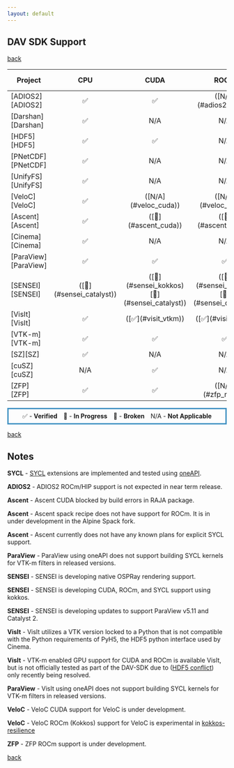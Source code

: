 ```yaml
---
layout: default
---
```


## DAV SDK Support

[back](./)

<table class="status_table">
  <thead>
    <tr>
      <th>Project</th>
      <th style="text-align: center">CPU</th>
      <th style="text-align: center">CUDA</th>
      <th style="text-align: center">ROCm</th>
      <th style="text-align: center" markdown="span">([SYCL](#oneapi_sycl))</th>
    </tr>
  </thead>
  <tbody>
    <tr>
      <td markdown="span">
        [ADIOS2][ADIOS2]
      </td>
      <td class="verified" style="text-align: center">✅</td><!-- CPU -->
      <td class="verified" style="text-align: center">✅</td><!-- CUDA -->
      <td class="na" style="text-align: center" markdown="span">([N/A](#adios2_rocm))</td><!-- ROCm -->
      <td class="na" style="text-align: center">N/A</td><!-- SYCL -->
    </tr>
    <tr>
      <td markdown="span">
        [Darshan][Darshan]
      </td>
      <td class="verified" style="text-align: center">✅</td><!-- CPU -->
      <td class="na" style="text-align: center">N/A</td><!-- CUDA -->
      <td class="na" style="text-align: center">N/A</td><!-- ROCm -->
      <td class="na" style="text-align: center">N/A</td><!-- SYCL -->
    </tr>
    <tr>
      <td markdown="span">
        [HDF5][HDF5]
      </td>
      <td class="verified" style="text-align: center">✅</td><!-- CPU -->
      <td class="verified" style="text-align: center">✅</td><!-- CUDA -->
      <td class="na" style="text-align: center">N/A</td><!-- ROCm -->
      <td class="na" style="text-align: center">N/A</td><!-- SYCL -->
    </tr>
    <tr>
      <td markdown="span">
        [PNetCDF][PNetCDF]
      </td>
      <td class="verified" style="text-align: center">✅</td><!-- CPU -->
      <td class="na" style="text-align: center">N/A</td><!-- CUDA -->
      <td class="na" style="text-align: center">N/A</td><!-- ROCm -->
      <td class="na" style="text-align: center">N/A</td><!-- SYCL -->
    </tr>
    <tr>
      <td markdown="span">
        [UnifyFS][UnifyFS]
      </td>
      <td class="verified" style="text-align: center">✅</td><!-- CPU -->
      <td class="na" style="text-align: center">N/A</td><!-- CUDA -->
      <td class="na" style="text-align: center">N/A</td><!-- ROCm -->
      <td class="na" style="text-align: center">N/A</td><!-- SYCL -->
    </tr>
    <tr>
      <td markdown="span">
        [VeloC][VeloC]
      </td>
      <td class="verified" style="text-align: center">✅</td><!-- CPU -->
      <td class="na" style="text-align: center" markdown="span">([N/A](#veloc_cuda))</td><!-- CUDA -->
      <td class="na" style="text-align: center" markdown="span">([N/A](#veloc_rocm))</td><!-- ROCm -->
      <td class="na" style="text-align: center">N/A</td><!-- SYCL -->
    </tr>
    <tr>
      <td markdown="span">
        [Ascent][Ascent]
      </td>
      <td class="verified" style="text-align: center">✅</td><!-- CPU -->
      <td class="failing" style="text-align: center" markdown="span">([🚫](#ascent_cuda))</td><!-- CUDA -->
      <td class="in_progress" style="text-align: center" markdown="span">([🔎](#ascent_rocm))</td><!-- ROCm -->
      <td class="na" style="text-align: center" markdown="span">([N/A](#ascent_sycl))</td><!-- SYCL -->
    </tr>
    <tr>
      <td markdown="span">
        [Cinema][Cinema]
      </td>
      <td class="verified" style="text-align: center">✅</td><!-- CPU -->
      <td class="na" style="text-align: center">N/A</td><!-- CUDA -->
      <td class="na" style="text-align: center">N/A</td><!-- ROCm -->
      <td class="na" style="text-align: center">N/A</td><!-- SYCL -->
    </tr>
    <tr>
      <td markdown="span">
        [ParaView][ParaView]
      </td>
      <td class="verified" style="text-align: center">✅</td><!-- CPU -->
      <td class="verified" style="text-align: center">✅</td><!-- CUDA -->
      <td class="verified" style="text-align: center">✅</td><!-- ROCm -->
      <td class="na" style="text-align: center" markdown="span">([N/A](#paraview_sycl))</td><!-- SYCL -->
    </tr>
    <tr>
      <td markdown="span">
        [SENSEI][SENSEI]
      </td>
      <td class="verified" style="text-align: center" markdown="span">([🔎](#sensei_catalyst))</td><!-- CPU -->
      <td class="na" style="text-align: center" markdown="span">([🔎](#sensei_kokkos)[🔎](#sensei_catalyst))</td><!-- CUDA -->
      <td class="na" style="text-align: center" markdown="span">([🔎](#sensei_kokkos)[🔎](#sensei_catalyst))</td><!-- ROCm -->
      <td class="na" style="text-align: center" markdown="span">([🔎](#sensei_kokkos)[🔎](#sensei_catalyst))</td><!-- SYCL -->
    </tr>
    <tr>
      <td markdown="span">
        [VisIt][VisIt]
      </td>
      <td class="verified" style="text-align: center">✅</td><!-- CPU -->
      <td class="verified" style="text-align: center" markdown="span">([✅](#visit_vtkm))</td><!-- CUDA -->
      <td class="verified" style="text-align: center" markdown="span">([✅](#visit_vtkm))</td><!-- ROCm -->
      <td class="na" style="text-align: center" markdown="span">([N/A](#visit_sycl))</td><!-- SYCL -->
    </tr>
    <tr>
      <td markdown="span">
        [VTK-m][VTK-m]
      </td>
      <td class="verified" style="text-align: center">✅</td><!-- CPU -->
      <td class="verified" style="text-align: center">✅</td><!-- CUDA -->
      <td class="verified" style="text-align: center">✅</td><!-- ROCm -->
      <td class="in_progress" style="text-align: center">🔎</td><!-- SYCL -->
    </tr>
    <tr>
      <td markdown="span">
        [SZ][SZ]
      </td>
      <td class="verified" style="text-align: center">✅</td><!-- CPU -->
      <td class="na" style="text-align: center">N/A</td><!-- CUDA -->
      <td class="na" style="text-align: center">N/A</td><!-- ROCm -->
      <td class="na" style="text-align: center">N/A</td><!-- SYCL -->
    </tr>
    <tr>
      <td markdown="span">
        [cuSZ][cuSZ]
      </td>
      <td class="na" style="text-align: center">N/A</td><!-- CPU -->
      <td class="in_progress" style="text-align: center">✅</td><!-- CUDA -->
      <td class="na" style="text-align: center">N/A</td><!-- ROCm -->
      <td class="na" style="text-align: center">N/A</td><!-- SYCL -->
    </tr>
    <tr>
      <td markdown="span">
        [ZFP][ZFP]
      </td>
      <td class="verified" style="text-align: center">✅</td><!-- CPU -->
      <td class="verified" style="text-align: center">✅</td><!-- CUDA -->
      <td class="na" style="text-align: center" markdown="span">([N/A](#zfp_rocm))</td><!-- ROCm -->
      <td class="na" style="text-align: center">N/A</td><!-- SYCL -->
    </tr>
  </tbody>
</table>

<p style="text-align:center; border-width:3px; border-style:solid; border-color:#4393c3; padding: 0.5em;">✅ - <b>Verified</b>&emsp;🔎 - <b>In Progress</b>&emsp;🚫 - <b>Broken</b>&emsp;N/A - <b>Not Applicable</b></p>

[back](./)

## Notes

<span id="oneapi_sycl">**SYCL**</span> - [SYCL](https://www.khronos.org/sycl/) extensions are implemented and tested using [oneAPI](https://www.intel.com/content/www/us/en/developer/tools/oneapi/overview.html).

<span id="adios2_rocm">**ADIOS2**</span> - ADIOS2 ROCm/HIP support is not expected in near term release.

<span id="ascent_cuda">**Ascent**</span> - Ascent CUDA blocked by build errors in RAJA package.

<span id="ascent_rocm">**Ascent**</span> - Ascent spack recipe does not have support for ROCm. It is in under development in the Alpine Spack fork.

<span id="ascent_sycl">**Ascent**</span> - Ascent currently does not have any known plans for explicit SYCL support.

<span id="paraview_sycl">**ParaView**</span> - ParaView using oneAPI does not support building SYCL kernels for VTK-m filters in released versions.

<span id="sensei_ospray">**SENSEI**</span> - SENSEI is developing native OSPRay rendering support.

<span id="sensei_kokkos">**SENSEI**</span> - SENSEI is developing CUDA, ROCm, and SYCL support using kokkos.

<span id="sensei_catalyst">**SENSEI**</span> - SENSEI is developing updates to support ParaView v5.11 and Catalyst 2.

<span id="visit_hdf5_conflict">**VisIt**</span> - VisIt utilizes a VTK version locked to a Python that is not compatible with the Python requirements of PyH5, the HDF5 python interface used by Cinema.

<span id="visit_vtkm">**VisIt**</span> - VTK-m enabled GPU support for CUDA and ROCm is available VisIt, but is not officially tested as part of the DAV-SDK due to ([HDF5 conflict](#visit_hdf5_conflict)) only recently being resolved.

<span id="visit_sycl">**ParaView**</span> - VisIt using oneAPI does not support building SYCL kernels for VTK-m filters in released versions.

<span id="veloc_cuda">**VeloC**</span> - VeloC CUDA support for VeloC is under development.

<span id="veloc_rocm">**VeloC**</span> - VeloC ROCm (Kokkos) support for VeloC is experimental in [kokkos-resilience](https://github.com/kokkos/kokkos-resilience)

<span id="zfp_rocm">**ZFP**</span> - ZFP ROCm support is under development.

[back](./)

[ADIOS2]: https://csmd.ornl.gov/software/adios2
[Darshan]: https://www.mcs.anl.gov/research/projects/darshan/
[HDF5]: https://www.hdfgroup.org/solutions/hdf5/
[PNetCDF]: https://parallel-netcdf.github.io/
[UnifyFS]: https://unifyfs.readthedocs.io/en/latest/
[VeloC]: https://veloc.readthedocs.io/en/latest/
[Ascent]: https://github.com/Alpine-DAV/ascent
[Cinema]: https://cinemascience.github.io
[ParaView]: https://paraview.org
[SENSEI]: https://sensei-insitu.org/
[VisIt]: https://visit-dav.github.io/visit-website/
[VTK-m]: https://m.vtk.org
[SZ]: https://szcompressor.org
[cuSZ]: https://github.com/szcompressor/cuSZ
[ZFP]: https://computing.llnl.gov/projects/zfp
